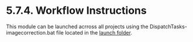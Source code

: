 # 5.7.4. Workflow Instructions
This module can be launched acrross all projects using the DispatchTasks-imagecorrection.bat file located in the [launch folder](..\..\..\launch). 

